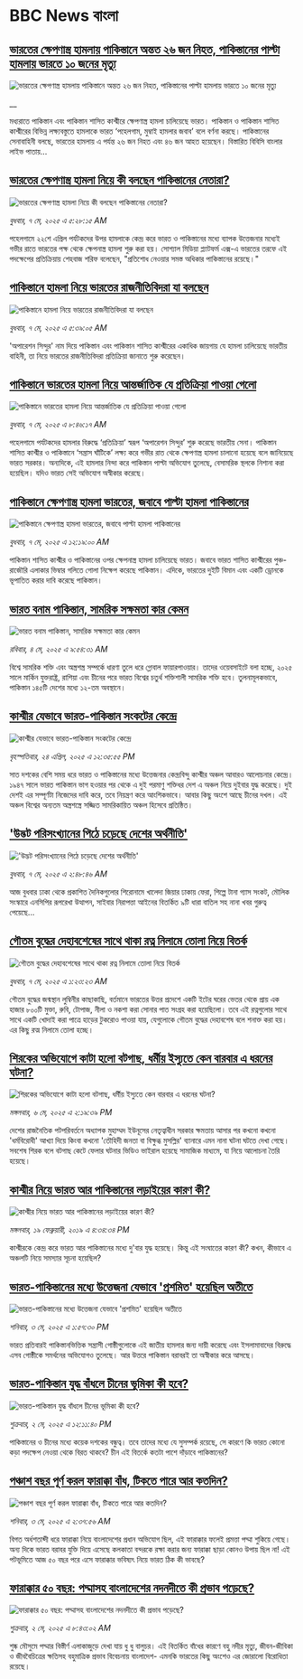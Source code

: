 # BBC News বাংলা## [ভারতের ক্ষেপণাস্ত্র হামলায় পাকিস্তানে অন্তত ২৬ জন নিহত, পাকিস্তানের পাল্টা হামলায় ভারতে ১০ জনের মৃত্যু](https://www.bbc.co.uk/bengali/live/cvgpgwrnkeyt?at_campaign=githubrss)![ভারতের ক্ষেপণাস্ত্র হামলায় পাকিস্তানে অন্তত ২৬ জন নিহত, পাকিস্তানের পাল্টা হামলায় ভারতে ১০ জনের মৃত্যু](https://ichef.bbci.co.uk/ace/standard/240/cpsprodpb/a3e1/live/a16d6ea0-2b10-11f0-8ff1-59f5dcf8e9f5.jpg)__মধ্যরাতে পাকিস্তান এবং পাকিস্তান শাসিত কাশ্মীরে ক্ষেপণাস্ত্র হামলা চালিয়েছে ভারত। পাকিস্তান ও পাকিস্তান শাসিত কাশ্মীরের বিভিন্ন লক্ষ্যবস্তুতে হামলাকে ভারত ‘পহেলগাম, মুম্বাই হামলার জবাব’ বলে বর্ণনা করছে। পাকিস্তানের সেনাবাহিনী বলছে, ভারতের হামলায় এ পর্যন্ত ২৬ জন নিহত এবং ৪৬ জন আহত হয়েছেন। বিস্তারিত বিবিসি বাংলার লাইভ পাতায়...## [ভারতের ক্ষেপণাস্ত্র হামলা নিয়ে কী বলছেন পাকিস্তানের নেতারা?](https://www.bbc.com/bengali/articles/c5y4y314xyxo?at_campaign=githubrss)![ভারতের ক্ষেপণাস্ত্র হামলা নিয়ে কী বলছেন পাকিস্তানের নেতারা?](https://ichef.bbci.co.uk/ace/standard/240/cpsprodpb/a831/live/0f4eb660-2afb-11f0-b26b-ab62c890638b.jpg)_বুধবার, ৭ মে, ২০২৫ এ ৫:২৮:১৫ AM_পহেলগামে  ২২শে এপ্রিল পর্যটকদের উপর হামলাকে কেন্দ্র করে ভারত ও পাকিস্তানের মধ্যে ব্যাপক উত্তেজনার মধ্যেই গভীর রাতে ভারতের পক্ষ থেকে ক্ষেপনাস্ত্র হামলা শুরু করা হয়। সোশ্যাল মিডিয়া প্ল্যাটফর্ম এক্স-এ ভারতের তরফে এই পদক্ষেপের  প্রতিক্রিয়ায় শেহবাজ শরিফ বলেছেন, "প্রতিশোধ নেওয়ার সমস্ত অধিকার পাকিস্তানের রয়েছে।"## [পাকিস্তানে হামলা নিয়ে ভারতের রাজনীতিবিদরা যা বলছেন](https://www.bbc.com/bengali/articles/cgene27qwj4o?at_campaign=githubrss)![পাকিস্তানে হামলা নিয়ে ভারতের রাজনীতিবিদরা যা বলছেন](https://ichef.bbci.co.uk/ace/standard/240/cpsprodpb/ff4d/live/551ac450-2aff-11f0-8ff1-59f5dcf8e9f5.jpg)_বুধবার, ৭ মে, ২০২৫ এ ৫:৩৯:০৫ AM_'অপারেশন সিন্দুর' নাম দিয়ে পাকিস্তান এবং পাকিস্তান শাসিত কাশ্মীরের একাধিক জায়গায় যে হামলা চালিয়েছে ভারতীয় বাহিনী, তা নিয়ে ভারতের রাজনীতিবিদরা প্রতিক্রিয়া জানাতে শুরু করেছেন।## [পাকিস্তানে ভারতের হামলা নিয়ে আন্তর্জাতিক যে প্রতিক্রিয়া পাওয়া গেলো](https://www.bbc.com/bengali/articles/cdxgx48pv9lo?at_campaign=githubrss)![পাকিস্তানে ভারতের হামলা নিয়ে আন্তর্জাতিক যে প্রতিক্রিয়া পাওয়া গেলো](https://ichef.bbci.co.uk/ace/standard/240/cpsprodpb/f619/live/0d911720-2b17-11f0-b26b-ab62c890638b.jpg)_বুধবার, ৭ মে, ২০২৫ এ ৮:৪৬:১৭ AM_পহেলগামে পর্যটকদের হামলার বিরুদ্ধে ‘প্রতিক্রিয়া’ স্বরূপ ‘অপারেশন সিন্দুর’ শুরু করেছে ভারতীয় সেনা। 
পাকিস্তান শাসিত কাশ্মীর ও পাকিস্তানে ‘সন্ত্রাস ঘাঁটিকে’ লক্ষ্য করে গভীর রাত থেকে ক্ষেপণাস্ত্র হামলা চালানো হয়েছে বলে জানিয়েছে ভারত সরকার। অন্যদিকে, এই হামলার নিন্দা করে পাকিস্তান পাল্টা অভিযোগ তুলেছে, বেসামরিক স্থলকে নিশানা করা হয়েছিল। যদিও ভারত সেই অভিযোগ অস্বীকার করেছে।## [পাকিস্তানে ক্ষেপণাস্ত্র  হামলা ভারতের, জবাবে পাল্টা হামলা পাকিস্তানের  ](https://www.bbc.com/bengali/articles/cd6j6j6yn7go?at_campaign=githubrss)![পাকিস্তানে ক্ষেপণাস্ত্র  হামলা ভারতের, জবাবে পাল্টা হামলা পাকিস্তানের  ](https://ichef.bbci.co.uk/ace/standard/240/cpsprodpb/ace5/live/e881ac40-2acd-11f0-8ff1-59f5dcf8e9f5.jpg)_বুধবার, ৭ মে, ২০২৫ এ ১২:১৯:০০ AM_পাকিস্তান শাসিত কাশ্মীর ও পাকিস্তানের ওপর ক্ষেপনাস্ত্র হামলা চালিয়েছে ভারত। জবাবে ভারত শাসিত কাশ্মীরের পুঞ্চ-রাজৌরি এলাকার ভিম্বার গলিতে গোলা নিক্ষেপ করেছে পাকিস্তান। এদিকে, ভারতের দুইটি বিমান এবং একটি ড্রােনকে ভূপাতিত করার দাবি করেছে পাকিস্তান।## [ভারত বনাম পাকিস্তান, সামরিক সক্ষমতা কার কেমন ](https://www.bbc.com/bengali/articles/c62gm3y9dl1o?at_campaign=githubrss)![ভারত বনাম পাকিস্তান, সামরিক সক্ষমতা কার কেমন ](https://ichef.bbci.co.uk/ace/standard/240/cpsprodpb/b45e/live/e470bad0-268e-11f0-b26b-ab62c890638b.jpg)_রবিবার, ৪ মে, ২০২৫ এ ৯:৫৪:৩১ AM_বিশ্বে সামরিক শক্তি এবং অস্ত্রশস্ত্র সম্পর্কে ধারণা তুলে ধরে গ্লোবাল ফায়ারপাওয়ার। তাদের ওয়েবসাইটে বলা হচ্ছে, ২০২৫ সালে মার্কিন যুক্তরাষ্ট্র, রাশিয়া এবং চীনের পরে ভারত বিশ্বের চতুর্থ শক্তিশালী সামরিক শক্তি হবে। তুলনামূলকভাবে, পাকিস্তান ১৪৫টি দেশের মধ্যে ১২-তম অবস্থানে।## [কাশ্মীর যেভাবে ভারত-পাকিস্তান সংকটের কেন্দ্রে](https://www.bbc.com/bengali/articles/c985k4d2g1zo?at_campaign=githubrss)![কাশ্মীর যেভাবে ভারত-পাকিস্তান সংকটের কেন্দ্রে](https://ichef.bbci.co.uk/ace/standard/240/cpsprodpb/b9b3/live/47c401b0-206c-11f0-8c2e-77498b1ce297.jpg)_বৃহস্পতিবার, ২৪ এপ্রিল, ২০২৫ এ ১২:৩৫:৫৫ PM_সাত দশকের বেশি সময় ধরে ভারত ও পাকিস্তানের মধ্যে উত্তেজনার কেন্দ্রবিন্দু কাশ্মীর অঞ্চল আবারও আলোচনার কেন্দ্রে। ১৯৪৭ সালে ভারত পাকিস্তান ভাগ হওয়ার পর থেকে এ দুই পরমাণু শক্তিধর দেশ এ অঞ্চল নিয়ে দুইবার যুদ্ধ করেছে। দুই দেশই এর সম্পূর্ণটা নিজেদের দাবি করে, তবে নিয়ন্ত্রণ করে আংশিকভাবে। আবার কিছু অংশে আছে চীনের দখল। এই অঞ্চল বিশ্বের অন্যতম অস্ত্রশস্ত্রে সজ্জিত সামরিকায়িত অঞ্চল হিসেবে প্রতিষ্ঠিত।## ['উদ্ভট পরিসংখ্যানের পিঠে চড়েছে দেশের অর্থনীতি'](https://www.bbc.com/bengali/articles/ckg1g3zvk9vo?at_campaign=githubrss)!['উদ্ভট পরিসংখ্যানের পিঠে চড়েছে দেশের অর্থনীতি'](https://ichef.bbci.co.uk/ace/standard/240/cpsprodpb/56ed/live/58d1dae0-2ae9-11f0-8f57-b7237f6a66e6.jpg)_বুধবার, ৭ মে, ২০২৫ এ ২:৪৮:৪৬ AM_আজ বুধবার ঢাকা থেকে প্রকাশিত দৈনিকগুলোর শিরোনামে খালেদা জিয়ার ঢাকায় ফেরা, শিল্পে টানা গ্যাস সংকট, মৌলিক সংস্কারে এনসিপির রূপরেখা উত্থাপন, সাইবার নিরাপত্তা আইনের বিতর্কিত ৯টি ধারা বাতিল সহ নানা খবর গুরুত্ব পেয়েছে…## [গৌতম বুদ্ধের দেহাবশেষের সাথে থাকা রত্ন নিলামে তোলা নিয়ে বিতর্ক](https://www.bbc.com/bengali/articles/cly8mm8lvd5o?at_campaign=githubrss)![গৌতম বুদ্ধের দেহাবশেষের সাথে থাকা রত্ন নিলামে তোলা নিয়ে বিতর্ক](https://ichef.bbci.co.uk/ace/standard/240/cpsprodpb/7eb1/live/ccb56650-2a3c-11f0-8c66-ebf25fc2cfef.jpg)_বুধবার, ৭ মে, ২০২৫ এ ১:২৩:২৩ AM_গৌতম বুদ্ধের জন্মস্থান লুম্বিনীর কাছাকাছি, বর্তমানে ভারতের উত্তর প্রদেশে একটি ইটের ঘরের ভেতর থেকে প্রায় এক হাজার ৮০০টি মুক্তা, রুবি, টোপাজ, নীলা ও নকশা করা সোনার পাত সংগ্রহ করা হয়েছিলো। তবে এই রত্নগুলোর সাথে সাথে একটি খোদাই করা পাত্রে হাড়ের টুকরোও পাওয়া যায়, যেগুলোকে গৌতম বুদ্ধের দেহাবশেষ বলে শনাক্ত করা হয়। এর কিছু রত্ম নিলামে তোলা হচ্ছে।## [শিরকের অভিযোগে কাটা হলো বটগাছ, ধর্মীয় ইস্যুতে কেন বারবার এ ধরনের ঘটনা?](https://www.bbc.com/bengali/articles/ckg2g9qkwqko?at_campaign=githubrss)![শিরকের অভিযোগে কাটা হলো বটগাছ, ধর্মীয় ইস্যুতে কেন বারবার এ ধরনের ঘটনা?](https://ichef.bbci.co.uk/ace/standard/240/cpsprodpb/5c48/live/07f85b70-2a81-11f0-8f57-b7237f6a66e6.jpg)_মঙ্গলবার, ৬ মে, ২০২৫ এ ২:১৯:৩৯ PM_দেশের রাজনৈতিক পটপরিবর্তনে অধ্যাপক মুহাম্মদ ইউনূসের নেতৃত্বাধীন সরকার ক্ষমতায় আসার পর কখনো কখনো 'ধর্মবিরোধী' আখ্যা দিয়ে কিংবা কখনো 'তৌহিদী জনতা বা বিক্ষুব্ধ মুসল্লির' ব্যানারে এমন নানা ঘটনা ঘটতে দেখা গেছে। সবশেষ শিরক বলে বটগাছ কেটে ফেলার ঘটনার ভিডিও ভাইরাল হয়েছে সামাজিক মাধ্যমে, যা নিয়ে আলোচনা তৈরি হয়েছে।## [কাশ্মীর নিয়ে ভারত আর পাকিস্তানের লড়াইয়ের কারণ কী?](https://www.bbc.com/bengali/news-47292738?at_campaign=githubrss)![কাশ্মীর নিয়ে ভারত আর পাকিস্তানের লড়াইয়ের কারণ কী?](https://ichef.bbci.co.uk/ace/standard/240/cpsprodpb/E2EA/production/_105709085__105648048_hi052329226.jpg)_মঙ্গলবার, ১৯ ফেব্রুয়ারী, ২০১৯ এ ৪:৩৪:৩৪ PM_কাশ্মীরকে কেন্দ্র করে ভারত আর পাকিস্তানের মধ্যে দু'বার যুদ্ধ হয়েছে। কিন্তু এই সংঘাতের কারণ কী? কখন, কীভাবে এ অঞ্চলটি নিয়ে সমস্যার সূচনা হয়েছিল?## [ভারত-পাকিস্তানের মধ্যে উত্তেজনা যেভাবে 'প্রশমিত' হয়েছিল অতীতে](https://www.bbc.com/bengali/articles/c3v9qwpn4dko?at_campaign=githubrss)![ভারত-পাকিস্তানের মধ্যে উত্তেজনা যেভাবে 'প্রশমিত' হয়েছিল অতীতে](https://ichef.bbci.co.uk/ace/standard/240/cpsprodpb/16bf/live/62bfada0-2802-11f0-8c66-ebf25fc2cfef.jpg)_শনিবার, ৩ মে, ২০২৫ এ ১:৫৭:৩০ PM_ভারত প্রতিবারই পাকিস্তানভিত্তিক সন্ত্রাসী গোষ্ঠীগুলোকে এই জাতীয় হামলার জন্য দায়ী করেছে এবং ইসলামাবাদের বিরুদ্ধে এসব গোষ্ঠীকে সমর্থনের অভিযোগও তুলেছে। আর উত্তরে পাকিস্তান বরাবরই তা অস্বীকার করে আসছে।## [ভারত-পাকিস্তান যুদ্ধ বাঁধলে চীনের ভূমিকা কী হবে?](https://www.bbc.com/bengali/articles/cpq707z5v8go?at_campaign=githubrss)![ভারত-পাকিস্তান যুদ্ধ বাঁধলে চীনের ভূমিকা কী হবে?](https://ichef.bbci.co.uk/ace/standard/240/cpsprodpb/7935/live/4a82eaf0-270c-11f0-8f57-b7237f6a66e6.jpg)_শুক্রবার, ২ মে, ২০২৫ এ ১২:১১:৪০ PM_পাকিস্তানের ও চীনের মধ্যে কয়েক দশকের বন্ধুত্ব। তবে তাদের মধ্যে যে সুসম্পর্ক রয়েছে, সে কারণে কি ভারত কোনো কড়া পদক্ষেপ নেওয়া থেকে বিরত থাকবে? চীন এই বিতর্কে কতটা পাশে দাঁড়াবে পাকিস্তানের?## [পঞ্চাশ বছর পূর্ণ করল ফারাক্কা বাঁধ, টিকতে পারে আর কতদিন?](https://www.bbc.com/bengali/articles/cly1j90y6dvo?at_campaign=githubrss)![পঞ্চাশ বছর পূর্ণ করল ফারাক্কা বাঁধ, টিকতে পারে আর কতদিন?](https://ichef.bbci.co.uk/ace/standard/240/cpsprodpb/9f66/live/07258490-266f-11f0-af27-090e238d1774.jpg)_শনিবার, ৩ মে, ২০২৫ এ ২:৩৭:৫৬ AM_বিগত অর্ধশতাব্দী ধরে ফারাক্কা নিয়ে বাংলাদেশের প্রধান অভিযোগ ছিল, এই ফারাক্কার ফলেই প্রমত্তা পদ্মা শুকিয়ে গেছে। অন্য দিকে  ভারত বরাবর যুক্তি দিয়ে এসেছে কলকাতা বন্দরকে রক্ষা করার জন্য ফারাক্কা ছাড়া কোনও উপায় ছিল না! এই পটভূমিতে আজ ৫০ বছর পরে এসে ফারাক্কার ভবিষ্যৎ নিয়ে ভারত ঠিক কী ভাবছে?## [ফারাক্কার ৫০ বছর: পদ্মাসহ বাংলাদেশের নদনদীতে কী প্রভাব পড়েছে? ](https://www.bbc.com/bengali/articles/cedy72927lyo?at_campaign=githubrss)![ফারাক্কার ৫০ বছর: পদ্মাসহ বাংলাদেশের নদনদীতে কী প্রভাব পড়েছে? ](https://ichef.bbci.co.uk/ace/standard/240/cpsprodpb/b0b8/live/a824b9b0-26c4-11f0-8c66-ebf25fc2cfef.jpg)_শুক্রবার, ২ মে, ২০২৫ এ ৮:৪৩:০২ AM_শুষ্ক মৌসুমে পদ্মার বিস্তীর্ণ এলাকাজুড়ে দেখা যায় ধু ধু বালুচর। এই বিতর্কিত বাঁধের কারণে বহু নদীর মৃত্যু, জীবন-জীবিকা ও জীববৈচিত্রের ক্ষতিসহ বহুমাত্রিক প্রভাব বিবেচনায় বাংলাদেশ- এমনকি ভারতের কিছু অংশেও এর জোরালো বিরোধিতা রয়েছে।